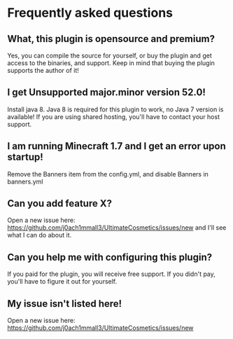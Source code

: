 # Frequently asked questions

## What, this plugin is opensource and premium?
Yes, you can compile the source for yourself, or buy the plugin and get access to the binaries, and support.
Keep in mind that buying the plugin supports the author of it!

## I get Unsupported major.minor version 52.0!
Install java 8.
Java 8 is required for this plugin to work, no Java 7 version is available!
If you are using shared hosting, you'll have to contact your host support.

## I am running Minecraft 1.7 and I get an error upon startup!
Remove the Banners item from the config.yml, and disable Banners in banners.yml

## Can you add feature X?
Open a new issue here: https://github.com/j0ach1mmall3/UltimateCosmetics/issues/new and I'll see what I can do about it.

## Can you help me with configuring this plugin?
If you paid for the plugin, you will receive free support.
If you didn't pay, you'll have to figure it out for yourself.

## My issue isn't listed here!
Open a new issue here: https://github.com/j0ach1mmall3/UltimateCosmetics/issues/new
